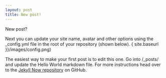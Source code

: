 ```yaml
---
layout: post
title: New post!
---
```



New post?


Next you can update your site name, avatar and other options using the _config.yml file in the root of your repository (shown below).
{ site.baseurl }}/images/config.png)

The easiest way to make your first post is to edit this one. Go into /_posts/ and update the Hello World markdown file. For more instructions head over to the [Jekyll Now repository](https://github.com/barryclark/jekyll-now) on GitHub.

